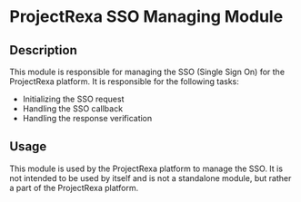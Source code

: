 # ProjectRexa SSO Managing Module

## Description

This module is responsible for managing the SSO (Single Sign On) for the ProjectRexa platform. It is responsible for the following tasks:

 - Initializing the SSO request
 - Handling the SSO callback
 - Handling the response verification

## Usage

This module is used by the ProjectRexa platform to manage the SSO. It is not intended to be used by itself and is not a standalone module, but rather a part of the ProjectRexa platform.